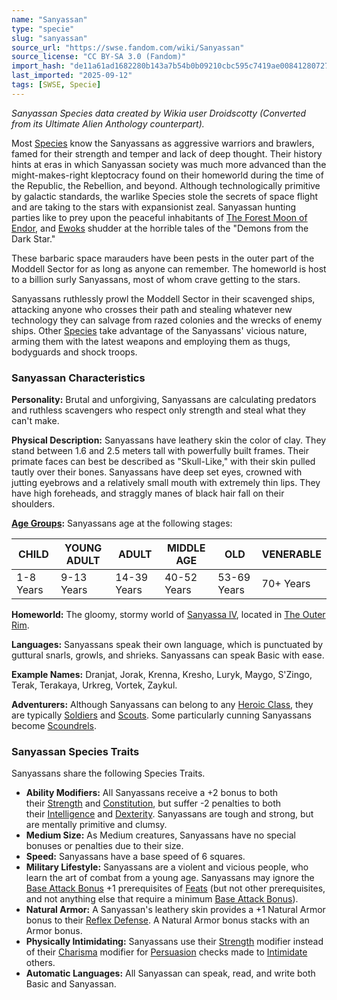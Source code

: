 ```yaml
---
name: "Sanyassan"
type: "specie"
slug: "sanyassan"
source_url: "https://swse.fandom.com/wiki/Sanyassan"
source_license: "CC BY-SA 3.0 (Fandom)"
import_hash: "de11a61ad1682280b143a7b54b0b09210cbc595c7419ae008412807270dca3c8"
last_imported: "2025-09-12"
tags: [SWSE, Specie]
---
```

*Sanyassan Species data created by Wikia user Droidscotty (Converted from its Ultimate Alien Anthology counterpart).*

Most [Species](https://swse.fandom.com/wiki/Species) know the Sanyassans as aggressive warriors and brawlers, famed for their strength and temper and lack of deep thought. Their history hints at eras in which Sanyassan society was much more advanced than the might-makes-right kleptocracy found on their homeworld during the time of the Republic, the Rebellion, and beyond. Although technologically primitive by galactic standards, the warlike Species stole the secrets of space flight and are taking to the stars with expansionist zeal. Sanyassan hunting parties like to prey upon the peaceful inhabitants of [The Forest Moon of Endor](https://swse.fandom.com/wiki/The_Forest_Moon_of_Endor), and [Ewoks](https://swse.fandom.com/wiki/Ewoks) shudder at the horrible tales of the "Demons from the Dark Star."

These barbaric space marauders have been pests in the outer part of the Moddell Sector for as long as anyone can remember. The homeworld is host to a billion surly Sanyassans, most of whom crave getting to the stars.

Sanyassans ruthlessly prowl the Moddell Sector in their scavenged ships, attacking anyone who crosses their path and stealing whatever new technology they can salvage from razed colonies and the wrecks of enemy ships. Other [Species](https://swse.fandom.com/wiki/Species) take advantage of the Sanyassans' vicious nature, arming them with the latest weapons and employing them as thugs, bodyguards and shock troops.
### Sanyassan Characteristics
**Personality:** Brutal and unforgiving, Sanyassans are calculating predators and ruthless scavengers who respect only strength and steal what they can't make.

**Physical Description:** Sanyassans have leathery skin the color of clay. They stand between 1.6 and 2.5 meters tall with powerfully built frames. Their primate faces can best be described as "Skull-Like," with their skin pulled tautly over their bones. Sanyassans have deep set eyes, crowned with jutting eyebrows and a relatively small mouth with extremely thin lips. They have high foreheads, and straggly manes of black hair fall on their shoulders.

**[Age Groups](https://swse.fandom.com/wiki/Age_Groups):** Sanyassans age at the following stages:

| CHILD | YOUNG ADULT | ADULT | MIDDLE AGE | OLD | VENERABLE |
| --- | --- | --- | --- | --- | --- |
| 1-8 Years | 9-13 Years | 14-39 Years | 40-52 Years | 53-69 Years | 70+ Years |

**Homeworld:** The gloomy, stormy world of [Sanyassa lV](https://swse.fandom.com/wiki/Sanyassa_lV), located in [The Outer Rim](https://swse.fandom.com/wiki/The_Outer_Rim).

**Languages:** Sanyassans speak their own language, which is punctuated by guttural snarls, growls, and shrieks. Sanyassans can speak Basic with ease.

**Example Names:** Dranjat, Jorak, Krenna, Kresho, Luryk, Maygo, S'Zingo, Terak, Terakaya, Urkreg, Vortek, Zaykul.

**Adventurers:** Although Sanyassans can belong to any [Heroic Class](https://swse.fandom.com/wiki/Heroic_Class), they are typically [Soldiers](https://swse.fandom.com/wiki/Soldiers) and [Scouts](https://swse.fandom.com/wiki/Scouts). Some particularly cunning Sanyassans become [Scoundrels](https://swse.fandom.com/wiki/Scoundrels).
### Sanyassan Species Traits
Sanyassans share the following Species Traits.
- **Ability Modifiers:** All Sanyassans receive a +2 bonus to both their [Strength](https://swse.fandom.com/wiki/Strength) and [Constitution](https://swse.fandom.com/wiki/Constitution), but suffer -2 penalties to both their [Intelligence](https://swse.fandom.com/wiki/Intelligence) and [Dexterity](https://swse.fandom.com/wiki/Dexterity). Sanyassans are tough and strong, but are mentally primitive and clumsy.
- **Medium Size:** As Medium creatures, Sanyassans have no special bonuses or penalties due to their size.
- **Speed:** Sanyassans have a base speed of 6 squares.
- **Military Lifestyle:** Sanyassans are a violent and vicious people, who learn the art of combat from a young age. Sanyassans may ignore the [Base Attack Bonus](https://swse.fandom.com/wiki/Base_Attack_Bonus) +1 prerequisites of [Feats](https://swse.fandom.com/wiki/Feats) (but not other prerequisites, and not anything else that require a minimum [Base Attack Bonus](https://swse.fandom.com/wiki/Base_Attack_Bonus)).
- **Natural Armor:** A Sanyassan's leathery skin provides a +1 Natural Armor bonus to their [Reflex Defense](https://swse.fandom.com/wiki/Reflex_Defense). A Natural Armor bonus stacks with an Armor bonus.
- **Physically Intimidating:** Sanyassans use their [Strength](https://swse.fandom.com/wiki/Strength) modifier instead of their [Charisma](https://swse.fandom.com/wiki/Charisma) modifier for [Persuasion](https://swse.fandom.com/wiki/Persuasion) checks made to [Intimidate](https://swse.fandom.com/wiki/Intimidate) others.
- **Automatic Languages:** All Sanyassan can speak, read, and write both Basic and Sanyassan.